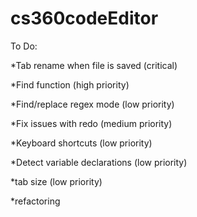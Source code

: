 # cs360codeEditor

To Do:

*Tab rename when file is saved (critical)

*Find function (high priority)

*Find/replace regex mode (low priority)

*Fix issues with redo (medium priority)

*Keyboard shortcuts (low priority)

*Detect variable declarations (low priority)

*tab size (low priority)

*refactoring
